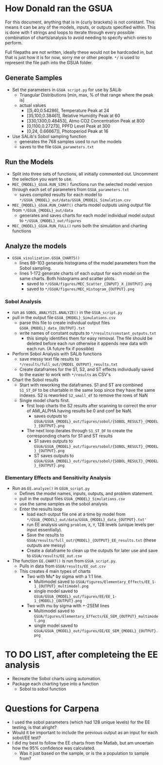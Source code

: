 # How Donald ran the GSUA

For this document, anything that is in {curly brackets} is not constant. This means it can be any of the models, inputs, or outputs specified within. This is done with f strings and loops to iterate through every possible combination of charts/analysis to avoid needing to specify which ones to perform. 

Full filepaths are not written, ideally these would not be hardcoded in, but that is just how it is for now, sorry me or other people. `*/` is used to represent the file path into the GSUA folder.

## Generate Samples

* Set the parameters in `GSUA script.py` for use by SALib
  * Triangular Distributions [min, max, % of that range where the peak is]
  * actual values
    * [[5,40,0.54286],      Temperature Peak at 24 
    *  [35,100,0.38461],    Relative Humidity Peak at 60
    *  [330,1300,0.48453],  Atmo CO2 Concentration Peak at 800
    *  [0,1100,0.27273],    PPFD Level Peak at 300
    *  [0,24, 0.66667]],    Photoperiod Peak at 16
* Use SALib's Sobol sampling function
  * generates the 768 samples used to run the models
  * saves to the file `GSUA_parameters.txt`

## Run the Models
* Split into three sets of functions, all initially commented out. Uncomment the selection you want to use.
* `MEC_{MODEL}_GSUA.RUN_SIM()` functions run the selected model version through each set of parameters from `GSUA_parameters.txt`
  * saves compiled results for each model to `*/GSUA_{MODEL}_out/data/GSUA_{MODE}L_Simulation.csv`
* `MEC_{MODEL}_GSUA.RUN_CHART()` charts model outputs using output file from `*/GSUA_{MODEL}_out/data`
  * generates and saves charts for each model individual model output to `*/GSUA_{MODEL}_out/figures`
* `MEC_{MODEL}_GSUA.RUN_FULL()` runs both the simulation and charting functions

## Analyze the models
* `GSUA_visulization.GSUA_CHARTS()`
  * lines 89-103 generate histograms of the model parameters from the Sobol sampling. 
  * lines 1-172 generate charts of each output for each model on the same charts. Both histograms and scatter plots.
    * saved to `*/GSUA/figures/MEC_Scatter_{INPUT}_X_{OUTPUT}.png`
    * saved to `*/GSUA/figures/MEC_Histogram_{OUTPUT}.png`


### Sobol Analysis
* run as `SOBOL_ANALYSIS.ANALYZE()` in the `GSUA_script.py`
* pull in the output file `GSUA_{MODEL}_Simulations.csv`
  * parse this file to create individual output files `GSUA_{MODEL}_data_{OUTPUT}.txt`
  * write names of constant outputs to `*/results/constant_outputs.txt`
    * this simply identifies them for easy removal. The file should be deleted before each run otherwise it appends new data with each run. (A future fix if possible)
* Perform Sobol Analysis with SALib functions
  * save messy text file results to `*/results/full_out/{MODEL_OUTPUT}_results.txt`
  * Create dataframes for the S1, S2, and ST effects individually saved to the easier to work with `*/results` as CSV's
* Chart the Sobol results
  * Start with reworking the dataframes. S1 and ST are combined `S1_ST_DF` to be chartable in the same loop since they have the same indexes. S2 is reworked `S2_small_df` to remove the rows of NaN
  * Single model charts first. 
    * first loop charts the S2 results after scanning to correct the error of AMI_ALPHA having results be 0 and conf be NaN.
      * saves outputs to `GSUA/GSUA_{MODEL}_out/figures/sobol/{SOBOL_RESULT}_{MODEL}_{OUTPUT}.png`
    * The next loop iterates through `S1_ST_DF` to create the corresponding charts for S1 and ST results
      * S1 saves outputs to `GSUA/GSUA_{MODEL}_out/figures/sobol/{SOBOL_RESULT}_{MODEL}_{OUTPUT}.png`      
      * ST saves outputs to `GSUA/GSUA_{MODEL}_out/figures/sobol/{SOBOL_RESULT}_{MODEL}_{OUTPUT}.png`

  
### Elementary Effects and Sensitivity Analysis 
* Run as `EE.analyze()` in `GSUA_script.py`
  * Defines the model names, inputs, outputs, and problem statement.
  * pull in the output files `GSUA_{MODEL}_Simulations.csv`
  * use the same samples as the sobol analysis
  * Enter the results loop
    * load each output file one at a time by model from `*/GSUA_{MODEL}_out/data/GSUA_{MODEL}_data_{OUTPUT}.txt'`
    * run EE analysis using `problem`, `X`, `Y`, 128 levels (unique levels per input essentially).
    * Save the results to `GSUA/results/full_out/{MODEL}_{OUTPUT}_EE_results.txt` (these outputs are messy)
    * Create a dataframe to clean up the outputs for later use and save to `GSUA/results/EE_out.csv`
* The function `EE.CHART()` is run from `GSUA_script.py`. 
  * Pulls in data from `GSUA/results/EE_out.csv`
  * This creates 4 main types of charts
    * Two with Mu* by sigma with a 1:1 line.
      * Multimodel saved to `GSUA/figures/Elementary_Effects/EE_1-1_{OUTPUT}_multimodel.png`
      * single model saved to `GSUA/GSUA_{MODEL}_out/figures/EE/EE_1-1_{MODEL}_{OUTPUT}.png`
    * Two with mu by sigma with +-2SEM lines
      * Multimodel saved to `GSUA/figures/Elementary_Effects/EE_SEM_{OUTPUT}_multimodel.png`
      * single model saved to `GSUA/GSUA_{MODEL}_out/figures/EE/EE_SEM_{MODEL}_{OUTPUT}.png`



# TO DO LIST, after completeing the EE analysis
* Recreate the Sobol charts using automation. 
* Package each charting type into a function
  * Sobol to sobol function
  
# Questions for Carpena
* I used the sobol parameters (which had 128 unique levels) for the EE testing, is that alright?
* Would it be important to include the previous output as an input for each sobol/EE test?
* I did my best to follow the EE charts from the Matlab, but am uncertain how the 95% confidence was calculated.
  * Was it just based on the sample, or is the a population to sample from?
